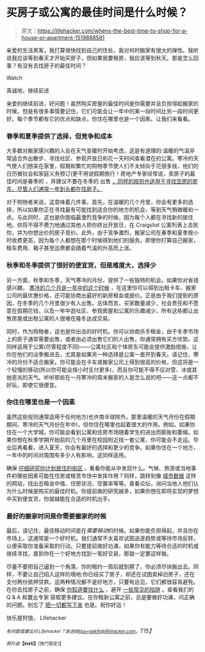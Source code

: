 # 买房子或公寓的最佳时间是什么时候？

> 原文：<https://lifehacker.com/whens-the-best-time-to-shop-for-a-house-or-apartment-1519888581>

亲爱的生活黑客，我打算很快找到自己的住处，我对何时搬家有很大的弹性。我听说我应该等到春天才开始买房子，但如果我要租房，我应该等到秋天。那是怎么回事？有没有去找房子的最佳时间？

Watch

真诚地，继续前进

亲爱的继续前进，好问题！虽然购买房屋的最佳时间是你需要并且负担得起搬家的时候，但是有很多事情要记住，它们可能会让一年中的某一段时间比另一段时间更好。每个季节都有它的优点和缺点，你住在哪里也是一个因素。让我们来看看。

### 春季和夏季提供了选择，但竞争和成本

大多数对搬家感兴趣的人会在天气变暖时开始考虑。这是有道理的:温暖的气温非常适合外出散步、寻找社区、参观开放日和花一天时间查看潜在的公寓。寒冷的天气使人们想呆在家里，假期和繁忙的购物季节使人们不太倾向于花很多钱，他们的日历被社会和家庭义务预订(更不用说假期旅行！房地产专家经常说，卖房子的最佳时间是春季的 ，并建议不要在冬季的 出售 [，同样的规则也适用于寻找空房的房东，尽管人们通常一年到头都在找房子。](http://www.investopedia.com/articles/mortgages-real-estate/08/home-seller-mistakes-selling-house.asp)

对于购物者来说，这意味着几件事。首先，在温暖的几个月里，你会有更多的选择，所以如果你正在寻找最有可能找到适合你的地方的机会，等到天气稍微暖和一点。与此同时，这也是你面临最激烈竞争的时候，因为每个人都在寻找新的居住地。你将不得不费力地通过其他人把你挤出开放日，在 Craigslist 公寓列表上击败你，并为你想出价的房子竞价。此外，由于竞争激烈，搬家公司在春季和夏季按小时收费更高，因为每个人都想在那个时候得到他们的服务。即使你打算自己搬家，租车费用、箱子甚至运费都会随着气温的升高而上涨。

### 秋季和冬季提供了很好的便宜货，但是难度大，选择少

另一方面，秋季和冬季，天气寒冷的月份，提供了一些独特的机会。如果你对省钱感兴趣， [寒冷的几个月是一年中的这个时候](https://lifehacker.com/save-the-most-money-when-renting-an-apartment-by-moving-1308719729) ，在这里你可以得到出租卡车、搬家公司的最优惠价格，还可能协商出最好的新房租金或报价。正是由于我们提到的原因，在冬季的几个月里很少有人出售。总体而言，买家数量减少，社会责任和不愿意在假期花钱，以及一年中逛社区、参观房屋和公寓的乐趣减少，所有这些都让出售房屋或出租公寓的人很难在隆冬达成交易。

同时，作为购物者，这也是你出击的好时机。你可以协商杀手租金，由于冬季市场上的房子通常需要出售，或者由必须出售它们的人出售，你通常拥有买方优势。这同样适用于公寓(尽管程度不同)——公寓社区和个体房东可能会提供激励措施，让你在他们的淡季搬进去，尤其是如果另一种选择是公寓一直开到春天。请记住，寒冷的月份不适合搬家。你可能会在卡车或搬家公司上得到很高的价格，但这将是一个较慢的移动(所以你可能会按小时支付更多)，而且你可能不得不应对雪、冰或其他恶劣的天气。听听那些在一月寒冷的周末搬家的人是怎么说的吧——这一点都不好玩，即使它很便宜。

### 你住在哪里也是一个因素

虽然这些规则通常适用于任何地方(也许南半球除外，那里温暖的天气月份在假期期间，寒冷的天气月份在年中)，但你住在哪里也起着很大的作用。例如，如果你住在一个大学城，你可能会看到公寓和住房市场随着学生的进出而膨胀和萎缩。如果你想在秋季学期开始前的几个月里在校园附近找一套公寓，你可能会不走运。毕业后再看看，进入夏天，你会有最好的选择和更少的竞争。如果你住在一个地方，一年中的时间对周围有多少人有影响，这同样适用。

确保 [仔细研究你计划居住的街区](https://lifehacker.com/how-to-learn-all-about-a-new-city-without-leaving-your-511561572) ，看看你能从中发现什么。气候、旅游或当地事件的哪些因素可能在住房或租赁市场中发挥作用？同样，跳转到像 [城市数据](http://www.city-data.com/) 这样的网站，找出总租金中值、住房状况、空置率等等。查看论坛，询问当地人他们认为什么时候是购买的最佳时机。你提前做的研究越多，如果你想在即将实现的梦想中买到便宜货，你就越能在合适的时机出手。

### 最好的搬家时间是你需要搬家的时候

最后，请记住，最佳移动时间是在*需要移动*的时候。如果你能负担得起，并且你在市场上，这通常是一个好时机。我们通常不太喜欢试图追逐趋势或等待市场反转，以便采取你准备采取的行动。只要提前做好功课，如果你有能力等待合适的时机或继续寻找，直到你在一个好地方找到一笔好交易，那就一定要这样做。

尽量不要把自己逼到一个角落，你的租约一周后就到期了，你必须尽快搬出去。同样，不要让自己陷入这样的境地:你已经买了房子，却还在试图卖掉旧房子，还在支付两份抵押贷款。这两种情况都不是好地方，只要有远见，它们都很容易避免。在你去找房子之前，确保 [你知道要找什么](https://lifehacker.com/what-to-look-for-when-buying-a-fixer-upper-house-483022172) ，避开 [一些常见的陷阱](http://lifehacker.com/five-things-i-wish-i-had-known-before-i-bought-a-house-1152993672) 。查看我们的 Q & A 和置业专家 获取更多建议。在你租新公寓之前，总是要做好功课，问正确的问题。别忘了 [把一切都写下来](http://lifehacker.com/bring-this-checklist-with-you-next-time-youre-apartment-5877079) 也是。祝你好运！

快乐屋狩猎，
Lifehacker

*<small>有问题或建议问 Lifehacker？发送给</small>*[*<small>tips+asklh@lifehacker.com</small>*](mailto:tips+asklh@lifehacker.com)*<small>。</small>T15】*

*<small>照片由</small>***<small>【inxti】</small>**<small>(快门锁定)】</small>